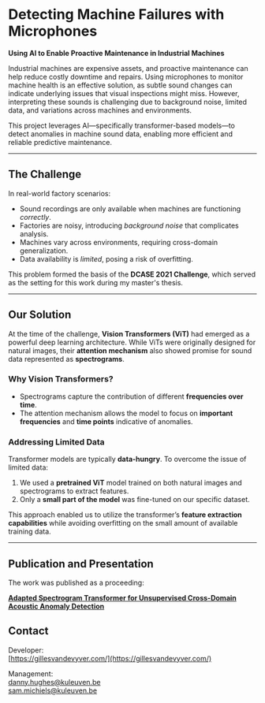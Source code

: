 # Detecting Machine Failures with Microphones  
**Using AI to Enable Proactive Maintenance in Industrial Machines**  

Industrial machines are expensive assets, and proactive maintenance can help reduce costly downtime and repairs. Using microphones to monitor machine health is an effective solution, as subtle sound changes can indicate underlying issues that visual inspections might miss. However, interpreting these sounds is challenging due to background noise, limited data, and variations across machines and environments.  

This project leverages AI—specifically transformer-based models—to detect anomalies in machine sound data, enabling more efficient and reliable predictive maintenance.

---

## The Challenge  

In real-world factory scenarios:  
- Sound recordings are only available when machines are functioning *correctly*.  
- Factories are noisy, introducing *background noise* that complicates analysis.  
- Machines vary across environments, requiring cross-domain generalization.  
- Data availability is *limited*, posing a risk of overfitting.  

This problem formed the basis of the **DCASE 2021 Challenge**, which served as the setting for this work during my master's thesis.  

---

## Our Solution  

At the time of the challenge, **Vision Transformers (ViT)** had emerged as a powerful deep learning architecture. While ViTs were originally designed for natural images, their **attention mechanism** also showed promise for sound data represented as **spectrograms**.  

### Why Vision Transformers?  
- Spectrograms capture the contribution of different **frequencies over time**.  
- The attention mechanism allows the model to focus on **important frequencies** and **time points** indicative of anomalies.  

### Addressing Limited Data  
Transformer models are typically **data-hungry**. To overcome the issue of limited data:  
1. We used a **pretrained ViT** model trained on both natural images and spectrograms to extract features.  
2. Only a **small part of the model** was fine-tuned on our specific dataset.  

This approach enabled us to utilize the transformer’s **feature extraction capabilities** while avoiding overfitting on the small amount of available training data.  

---

## Publication and Presentation  


The work was published as a proceeding:

[**Adapted Spectrogram Transformer for Unsupervised Cross-Domain Acoustic Anomaly Detection**](https://ieeexplore.ieee.org/abstract/document/9980266)



## Contact

Developer: <br />
[https://gillesvandevyver.com/](https://gillesvandevyver.com/)


Management: <br />
danny.hughes@kuleuven.be <br />
sam.michiels@kuleuven.be <br />
